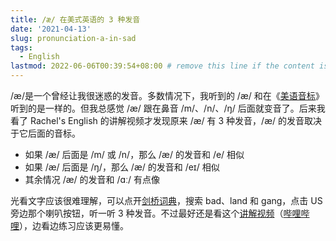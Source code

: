 ```yaml
---
title: /æ/ 在美式英语的 3 种发音
date: '2021-04-13'
slug: pronunciation-a-in-sad
tags:
  - English
lastmod: 2022-06-06T00:39:54+08:00 # remove this line if the content is actually changed
---
```


/æ/是一个曾经让我很迷惑的发音。多数情况下，我听到的 /æ/ 和在《[美语音标](https://book.douban.com/subject/25853203/)》听到的是一样的。但我总感觉 /æ/ 跟在鼻音 /m/、/n/、/ŋ/ 后面就变音了。后来我看了 Rachel's English 的讲解视频才发现原来 /æ/ 有 3 种发音，/æ/ 的发音取决于它后面的音标。

- 如果 /æ/ 后面是 /m/ 或 /n/，那么 /æ/ 的发音和 /e/ 相似
- 如果 /æ/ 后面是 /ŋ/，那么 /æ/ 的发音和 /eɪ/ 相似
- 其余情况 /æ/ 的发音和 /ɑː/ 有点像

光看文字应该很难理解，可以点开[剑桥词典](https://dictionary.cambridge.org/)，搜索 bad、land 和 gang，点击 US 旁边那个喇叭按钮，听一听 3 种发音。不过最好还是看这个[讲解视频](https://www.youtube.com/watch?v=-i7-DDAW-ok)（[哔哩哔哩](https://www.bilibili.com/video/BV11s411p78r)），边看边练习应该更易懂。
